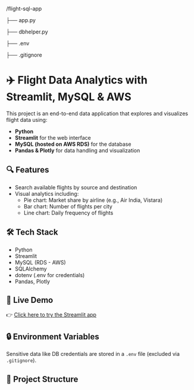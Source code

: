 /flight-sql-app 

├── app.py

├── dbhelper.py

├── .env           

├── .gitignore

# ✈️ Flight Data Analytics with Streamlit, MySQL & AWS

This project is an end-to-end data application that explores and visualizes flight data using:

- **Python**
- **Streamlit** for the web interface
- **MySQL (hosted on AWS RDS)** for the database
- **Pandas & Plotly** for data handling and visualization

## 🔍 Features

- Search available flights by source and destination
- Visual analytics including:
  - Pie chart: Market share by airline (e.g., Air India, Vistara)
  - Bar chart: Number of flights per city
  - Line chart: Daily frequency of flights

## 🛠️ Tech Stack

- Python
- Streamlit
- MySQL (RDS - AWS)
- SQLAlchemy
- dotenv (.env for credentials)
- Pandas, Plotly

## 🚀 Live Demo

👉 [Click here to try the Streamlit app]( https://6118225f74a8.ngrok-free.app)

## 🔒 Environment Variables

Sensitive data like DB credentials are stored in a `.env` file (excluded via `.gitignore`).

## 📁 Project Structure
